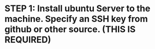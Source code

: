 # STEP 1: Install ubuntu Server to the machine. Specify an SSH key from github or other source. (THIS IS REQUIRED)